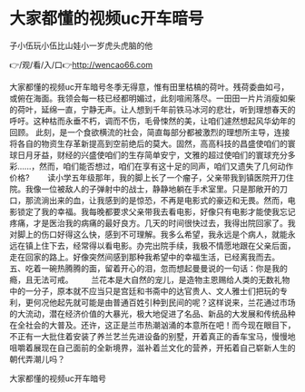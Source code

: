 # 大家都懂的视频uc开车暗号
子小伍玩小伍比山娃小一岁虎头虎脑的他

👉/观/看/入/口👉http://wencao66.com

大家都懂的视频uc开车暗号冬季无得意，惟有田里枯槁的荷叶。残荷委曲如弓，或俯在海面。我领会每一枝已经都明媚过，此刻喧闹落尽。一田田一片片消瘦如柴的荷叶，延绵一直，宁静无声。让人想到千年前铁马冰河的悲壮，听到理想春天的呼吁。这种枯而永垂不朽，调而不伤，毛骨悚然的美，让咱们遽然想起风华幼年的回顾。
此刻，是一个食欲横流的社会，简直每部分都被激烈的理想所主导，连接将各自的物资生存革新提高到空前绝后的莫大。固然，高高科技的昌盛使咱们的寰球日月牙益，财经的兴盛使咱们的生存简单安宁，文雅的超过使咱们的寰球充分多彩......，然而，咱们能否想过，咱们在享有这十足的同声，咱们又遗失了几何动作价格?
　　读小学五年级那年，我的脚上长了一个瘤子，父亲带我到镇医院开刀住院。我像一位被敌人的子弹射中的战士，静静地躺在手术室里。只是那敞开的刀口，那流淌出来的血，让我感到的是惊恐，不再是电影式的豪迈和无畏。然而，电影锁定了我的幸福。我每晚都要求父亲带我去看电影，好像只有电影才能使我忘记疼痛，才是医治我的病痛的最好良方。几天的时间很快过去，我得出院回家了。我对脚上的伤口好得这么快，感到不可理解。我多么希望，我永远是个病人，就能永远在镇上住下去，经常得以看电影。办完出院手续，我极不情愿地跟在父亲后面，走在回家的路上。好像突然间感到那种我希望中的幸福生活，已经离我而去。
	五、吃着一碗热腾腾的面，留着开心的泪，忽而想起曼曼说的一句话：你是我的瘾，且无法可戒。
　　兰花本是大自然的宠儿，是造物主恩赐给人类的无数礼物中的一分子，原本就不应当只是宫廷和书斋中的达官贵人、文人雅士们把玩的专利，更何况他起先就可能是由普通百姓引种到民间的呢？这样说来，兰花通过市场的大流动，潜在经济价值的大暴光，极大地促进了名品、新品的大发展和传统品种在全社会的大普及。还许，这正是兰市热潮汹涌的本意所在吧！而今现在眼目下，不正有一大批住着安装了养兰艺兰先进设备的别墅，开着真正的香车宝马，慢慢地咀嚼着展现在自己面前的全新境界，滋补着兰文化的营养，开拓着自己崭新人生的朝代弄潮儿吗？

大家都懂的视频uc开车暗号
